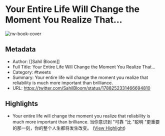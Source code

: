 # Your Entire Life Will Change the Moment You Realize That...

![rw-book-cover](https://pbs.twimg.com/profile_images/1586859332104343552/V1HRpbP1.jpg)

## Metadata
- Author: [[Sahil Bloom]]
- Full Title: Your Entire Life Will Change the Moment You Realize That...
- Category: #tweets
- Summary: Your entire life will change the moment you realize that reliability is much more important than brilliance.
- URL: https://twitter.com/SahilBloom/status/1788252331466694810

## Highlights
- Your entire life will change the moment you realize that reliability is much more important than brilliance. 
  当你意识到 "可靠 "比 "聪明 "更重要的那一刻，你的整个人生都将发生改变。 ([View Highlight](https://read.readwise.io/read/01hxe4gmdvscerjjhyawjbpqtt))

